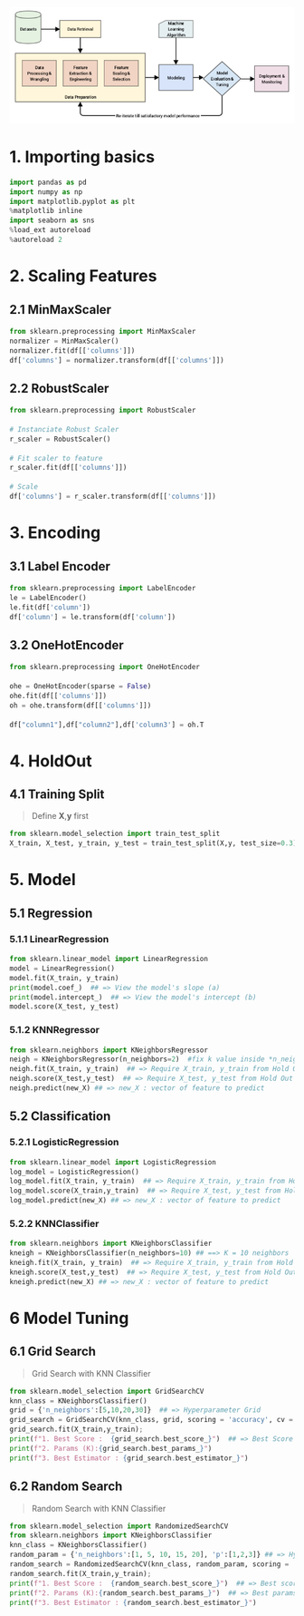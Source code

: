 ![ML Map](./MLMap.png)

# 1. Importing basics 
```python
import pandas as pd
import numpy as np
import matplotlib.pyplot as plt
%matplotlib inline  
import seaborn as sns
%load_ext autoreload
%autoreload 2
```
  

# 2. Scaling Features  

## 2.1 MinMaxScaler  
  
```python
from sklearn.preprocessing import MinMaxScaler
normalizer = MinMaxScaler() 
normalizer.fit(df[['columns']])
df['columns'] = normalizer.transform(df[['columns']])
```

## 2.2 RobustScaler  

```python
from sklearn.preprocessing import RobustScaler

# Instanciate Robust Scaler
r_scaler = RobustScaler()

# Fit scaler to feature
r_scaler.fit(df[['columns']])

# Scale
df['columns'] = r_scaler.transform(df[['columns']])
```

# 3. Encoding

## 3.1 Label Encoder

```python
from sklearn.preprocessing import LabelEncoder
le = LabelEncoder()
le.fit(df['column'])
df['column'] = le.transform(df['column'])
```

## 3.2 OneHotEncoder

```python
from sklearn.preprocessing import OneHotEncoder

ohe = OneHotEncoder(sparse = False)
ohe.fit(df[['columns']])
oh = ohe.transform(df[['columns']])

df["column1"],df["column2"],df['column3'] = oh.T
```

# 4. HoldOut  
  
## 4.1 Training Split  

> Define **X**,**y** first
```python
from sklearn.model_selection import train_test_split  
X_train, X_test, y_train, y_test = train_test_split(X,y, test_size=0.3) #X, y used here
```  
  
# 5. Model   

## 5.1 Regression  
  
### 5.1.1 LinearRegression
```python
from sklearn.linear_model import LinearRegression
model = LinearRegression()
model.fit(X_train, y_train)
print(model.coef_)  ## => View the model's slope (a)
print(model.intercept_)  ## => View the model's intercept (b)
model.score(X_test, y_test)
```
  
### 5.1.2 KNNRegressor  
  
```python
from sklearn.neighbors import KNeighborsRegressor 
neigh = KNeighborsRegressor(n_neighbors=2)  #fix k value inside *n_neighbors* parameter  
neigh.fit(X_train, y_train)  ## => Require X_train, y_train from Hold Out method
neigh.score(X_test,y_test)  ## => Require X_test, y_test from Hold Out method
neigh.predict(new_X) ## => new_X : vector of feature to predict
```  




## 5.2 Classification 
  
### 5.2.1 LogisticRegression  
```python
from sklearn.linear_model import LogisticRegression
log_model = LogisticRegression()
log_model.fit(X_train, y_train)  ## => Require X_train, y_train from Hold Out method
log_model.score(X_train,y_train)  ## => Require X_test, y_test from Hold Out method
log_model.predict(new_X) ## => new_X : vector of feature to predict  
```
  
### 5.2.2 KNNClassifier

```python
from sklearn.neighbors import KNeighborsClassifier
kneigh = KNeighborsClassifier(n_neighbors=10) ## ==> K = 10 neighbors
kneigh.fit(X_train, y_train)  ## => Require X_train, y_train from Hold Out method
kneigh.score(X_test,y_test)  ## => Require X_test, y_test from Hold Out method
kneigh.predict(new_X) ## => new_X : vector of feature to predict
```

# 6 Model Tuning  
  
## 6.1 Grid Search  

> Grid Search with KNN Classifier
```python
from sklearn.model_selection import GridSearchCV
knn_class = KNeighborsClassifier()
grid = {'n_neighbors':[5,10,20,30]}  ## => Hyperparameter Grid
grid_search = GridSearchCV(knn_class, grid, scoring = 'accuracy', cv = 5, n_jobs=-1) # paralellize computation 
grid_search.fit(X_train,y_train);
print(f"1. Best Score :  {grid_search.best_score_}")  ## => Best Score regarding scoring defined above
print(f"2. Params (K):{grid_search.best_params_}")
print(f"3. Best Estimator : {grid_search.best_estimator_}")
```  
  
  
## 6.2 Random Search  
  
> Random Search with KNN Classifier
```python
from sklearn.model_selection import RandomizedSearchCV
from sklearn.neighbors import KNeighborsClassifier
knn_class = KNeighborsClassifier()
random_param = {'n_neighbors':[1, 5, 10, 15, 20], 'p':[1,2,3]} ## => Hyperparameter Grid
random_search = RandomizedSearchCV(knn_class, random_param, scoring = 'recall', n_iter=5, cv = 5, n_jobs=-1) # paralellize computation 
random_search.fit(X_train,y_train);
print(f"1. Best Score :  {random_search.best_score_}")  ## => Best score (related to scoring metric)
print(f"2. Params (K):{random_search.best_params_}")  ## => Best params
print(f"3. Best Estimator : {random_search.best_estimator_}")  
```  

